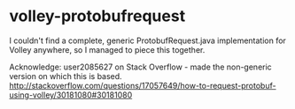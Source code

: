 # volley-protobufrequest
I couldn't find a complete, generic ProtobufRequest.java implementation for Volley anywhere, so I managed to piece this together.

Acknowledge: user2085627 on Stack Overflow - made the non-generic version on which this is based.
http://stackoverflow.com/questions/17057649/how-to-request-protobuf-using-volley/30181080#30181080
